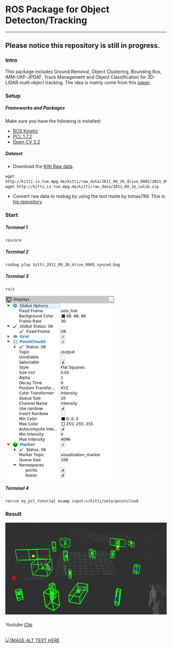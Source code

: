 # ROS Package for Object Detecton/Tracking

---
## Please notice this repository is still in progress.

### Intro
This package includes Ground Removal, Object Clustering, Bounding Box, IMM-UKF-JPDAF, Track Management and Object Classification for 3D-LIDAR multi object tracking.
The idea is mainly come from this [paper](https://repository.tudelft.nl/islandora/object/uuid:f536b829-42ae-41d5-968d-13bbaa4ec736?collection=education).

### Setup
##### Frameworks and Packages
Make sure you have the following is installed:
 - [ROS Kinetic](http://wiki.ros.org/kinetic)
 - [PCL 1.7.2](http://pointclouds.org/downloads/)
 - [Open CV 3.2](https://opencv.org/)

##### Dataset
* Download the [Kitti Raw data](http://www.cvlibs.net/datasets/kitti/raw_data.php).

```
wget http://kitti.is.tue.mpg.de/kitti/raw_data/2011_09_26_drive_0002/2011_09_26_drive_0005_sync.zip
wget http://kitti.is.tue.mpg.de/kitti/raw_data/2011_09_26_calib.zip
```


* Convert raw data to rosbag by using the tool made by tomas789. This is [his repository](https://github.com/tomas789/kitti2bag).


### Start

##### Terminal 1
```
roscore
```

##### Terminal 2
```
rosbag play kitti_2011_09_26_drive_0005_synced.bag
```
##### Terminal 3
```
rviz
```
![arch](./pic/setting.png)

##### Terminal 4
```
rosrun my_pcl_tutorial examp input:=/kitti/velo/pointcloud
```

### Result

![arch](./pic/result1.png)

######  Youtube [Clip](https://www.youtube.com/watch?v=YZaCocC58Hk)

[![IMAGE ALT TEXT HERE](https://img.youtube.com/vi/YZaCocC58Hk/0.jpg)](https://www.youtube.com/watch?v=YZaCocC58Hk)
